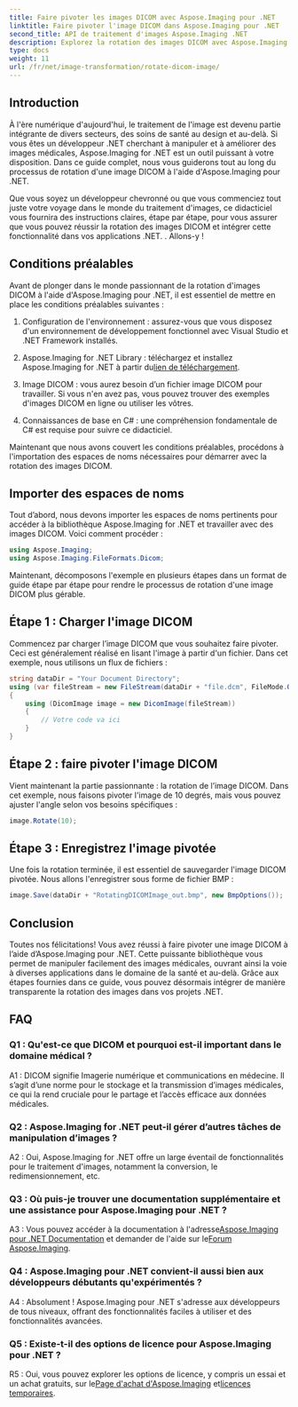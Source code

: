 ```yaml
---
title: Faire pivoter les images DICOM avec Aspose.Imaging pour .NET
linktitle: Faire pivoter l'image DICOM dans Aspose.Imaging pour .NET
second_title: API de traitement d'images Aspose.Imaging .NET
description: Explorez la rotation des images DICOM avec Aspose.Imaging pour .NET. Guide étape par étape pour manipuler des images médicales.
type: docs
weight: 11
url: /fr/net/image-transformation/rotate-dicom-image/
---
```

## Introduction

À l'ère numérique d'aujourd'hui, le traitement de l'image est devenu partie intégrante de divers secteurs, des soins de santé au design et au-delà. Si vous êtes un développeur .NET cherchant à manipuler et à améliorer des images médicales, Aspose.Imaging for .NET est un outil puissant à votre disposition. Dans ce guide complet, nous vous guiderons tout au long du processus de rotation d'une image DICOM à l'aide d'Aspose.Imaging pour .NET.

Que vous soyez un développeur chevronné ou que vous commenciez tout juste votre voyage dans le monde du traitement d'images, ce didacticiel vous fournira des instructions claires, étape par étape, pour vous assurer que vous pouvez réussir la rotation des images DICOM et intégrer cette fonctionnalité dans vos applications .NET. . Allons-y !

## Conditions préalables

Avant de plonger dans le monde passionnant de la rotation d'images DICOM à l'aide d'Aspose.Imaging pour .NET, il est essentiel de mettre en place les conditions préalables suivantes :

1. Configuration de l'environnement : assurez-vous que vous disposez d'un environnement de développement fonctionnel avec Visual Studio et .NET Framework installés.

2.  Aspose.Imaging for .NET Library : téléchargez et installez Aspose.Imaging for .NET à partir du[lien de téléchargement](https://releases.aspose.com/imaging/net/).

3. Image DICOM : vous aurez besoin d’un fichier image DICOM pour travailler. Si vous n'en avez pas, vous pouvez trouver des exemples d'images DICOM en ligne ou utiliser les vôtres.

4. Connaissances de base en C# : une compréhension fondamentale de C# est requise pour suivre ce didacticiel.

Maintenant que nous avons couvert les conditions préalables, procédons à l'importation des espaces de noms nécessaires pour démarrer avec la rotation des images DICOM.

## Importer des espaces de noms

Tout d’abord, nous devons importer les espaces de noms pertinents pour accéder à la bibliothèque Aspose.Imaging for .NET et travailler avec des images DICOM. Voici comment procéder :

```csharp
using Aspose.Imaging;
using Aspose.Imaging.FileFormats.Dicom;
```

Maintenant, décomposons l'exemple en plusieurs étapes dans un format de guide étape par étape pour rendre le processus de rotation d'une image DICOM plus gérable.

## Étape 1 : Charger l'image DICOM

Commencez par charger l’image DICOM que vous souhaitez faire pivoter. Ceci est généralement réalisé en lisant l'image à partir d'un fichier. Dans cet exemple, nous utilisons un flux de fichiers :

```csharp
string dataDir = "Your Document Directory";
using (var fileStream = new FileStream(dataDir + "file.dcm", FileMode.Open, FileAccess.Read))
{
    using (DicomImage image = new DicomImage(fileStream))
    {
        // Votre code va ici
    }
}
```

## Étape 2 : faire pivoter l'image DICOM

Vient maintenant la partie passionnante : la rotation de l’image DICOM. Dans cet exemple, nous faisons pivoter l'image de 10 degrés, mais vous pouvez ajuster l'angle selon vos besoins spécifiques :

```csharp
image.Rotate(10);
```

## Étape 3 : Enregistrez l'image pivotée

Une fois la rotation terminée, il est essentiel de sauvegarder l'image DICOM pivotée. Nous allons l'enregistrer sous forme de fichier BMP :

```csharp
image.Save(dataDir + "RotatingDICOMImage_out.bmp", new BmpOptions());
```

## Conclusion

Toutes nos félicitations! Vous avez réussi à faire pivoter une image DICOM à l’aide d’Aspose.Imaging pour .NET. Cette puissante bibliothèque vous permet de manipuler facilement des images médicales, ouvrant ainsi la voie à diverses applications dans le domaine de la santé et au-delà. Grâce aux étapes fournies dans ce guide, vous pouvez désormais intégrer de manière transparente la rotation des images dans vos projets .NET.

## FAQ

### Q1 : Qu'est-ce que DICOM et pourquoi est-il important dans le domaine médical ?

A1 : DICOM signifie Imagerie numérique et communications en médecine. Il s’agit d’une norme pour le stockage et la transmission d’images médicales, ce qui la rend cruciale pour le partage et l’accès efficace aux données médicales.

### Q2 : Aspose.Imaging for .NET peut-il gérer d’autres tâches de manipulation d’images ?

A2 : Oui, Aspose.Imaging for .NET offre un large éventail de fonctionnalités pour le traitement d'images, notamment la conversion, le redimensionnement, etc.

### Q3 : Où puis-je trouver une documentation supplémentaire et une assistance pour Aspose.Imaging pour .NET ?

 A3 : Vous pouvez accéder à la documentation à l'adresse[Aspose.Imaging pour .NET Documentation](https://reference.aspose.com/imaging/net/) et demander de l'aide sur le[Forum Aspose.Imaging](https://forum.aspose.com/).

### Q4 : Aspose.Imaging pour .NET convient-il aussi bien aux développeurs débutants qu'expérimentés ?

A4 : Absolument ! Aspose.Imaging pour .NET s'adresse aux développeurs de tous niveaux, offrant des fonctionnalités faciles à utiliser et des fonctionnalités avancées.

### Q5 : Existe-t-il des options de licence pour Aspose.Imaging pour .NET ?

 R5 : Oui, vous pouvez explorer les options de licence, y compris un essai et un achat gratuits, sur le[Page d'achat d'Aspose.Imaging](https://purchase.aspose.com/buy) et[licences temporaires](https://purchase.aspose.com/temporary-license/).